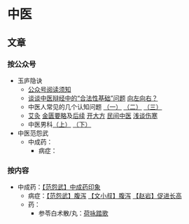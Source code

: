 # 中医

## 文章

### 按公众号

- 玉庐隐诀
  - [公众号阅读须知](https://mp.weixin.qq.com/s?__biz=MzU0OTg3NDM3Nw==&mid=2247483703&idx=1&sn=16b60b95b88e76868953395652116aae&chksm=fba87e91ccdff787f141c4886ef605cc0c596a85f927240c7d349f67959d2652c717b10ec98d&scene=21#wechat_redirect)
  - [谈谈中医辩经中的“合法性基础”问题](https://mp.weixin.qq.com/s?__biz=MzU0OTg3NDM3Nw==&mid=2247483920&idx=1&sn=dcf1ec33deae9f4dcb9542aebe26679d&chksm=fa553b226573ddbb204f3dc02f58201662b7ca2bfbddeea59b42cd58b029e2b1473155cf0006&scene=126&sessionid=1740277542#rd) [向左向右？](https://mp.weixin.qq.com/s?__biz=MzU0OTg3NDM3Nw==&mid=2247483775&idx=1&sn=e64397dda2207ef0a2ed77ddabb5f465&chksm=fa4c55ad267f8ef3b698f5bb75805d47622df32bbf3d63792246620b0a704ae921b7c80c83b6&scene=126&sessionid=1740277599#rd)
  - 中医人常见的几个认知问题 [（一）](https://mp.weixin.qq.com/s?__biz=MzU0OTg3NDM3Nw==&mid=2247483812&idx=1&sn=594fe7ae4cf475288207a3bda9b7d868&chksm=fae70a6cf198499ba27d32857bde83f1a479dcef2ccfcd42a42ba4c1d8acb729c4624ea79acf&scene=126&sessionid=1740277263#rd) [（二）](https://mp.weixin.qq.com/s?__biz=MzU0OTg3NDM3Nw==&mid=2247483850&idx=1&sn=3542b83eefc37c576d48d21cb9e340dd&chksm=faab212058724008f13d6844061ae3a3c88fb6a2981624d99a6577ff8c8ecee3e5811fcead3e&scene=126&sessionid=1740277263#rd) [（三）](https://mp.weixin.qq.com/s?__biz=MzU0OTg3NDM3Nw==&mid=2247483908&idx=1&sn=b52a85be2a376b0378717ce7278c3e8a&chksm=fa90682527ee869eb4dabd3d6d4c50c01768da7508b963aa49d70a6389e14b824813e3ce6989&scene=126&sessionid=1740277262#rd)
  - [艾灸](https://mp.weixin.qq.com/s?__biz=MzU0OTg3NDM3Nw==&mid=2247483744&idx=1&sn=2a0b1e54be6e25acdfcb7c8923dce2c0&chksm=faf018fe0ebf6eabf35fe7926afa7551ad325eca1ff2fcb321f4db9ec559f11164f16627cf42&scene=126&sessionid=1740277599#rd) [金匮要略](https://mp.weixin.qq.com/s?__biz=MzU0OTg3NDM3Nw==&mid=2247483929&idx=1&sn=80948b3d166f9b48bfd88c88057579a4&chksm=faed17370d06287196f3875f55ffc8cda7410eba72b763cffa444ab18d9ca040936fc909b5e5&scene=126&sessionid=1740277542#rd)及[后续](https://mp.weixin.qq.com/s?__biz=MzU0OTg3NDM3Nw==&mid=2247483936&idx=1&sn=c16b6e708310082672f960b7fdacb38b&chksm=fa1c93cf9ac198f3a4d96a315b021cacba87f38bf599f137f63720193c1488a095b978d7a812&scene=126&sessionid=1740277542#rd) [开大方](https://mp.weixin.qq.com/s?__biz=MzU0OTg3NDM3Nw==&mid=2247483957&idx=1&sn=0eabb88de8cab124a88f0164346c9033&chksm=fa0fe011a7a6c2081721e845684e527d57d0930fc42621426ef5a2e87fa739a64f386393fb1c&scene=126&sessionid=1740277542#rd) [民间中医](https://mp.weixin.qq.com/s?__biz=MzU0OTg3NDM3Nw==&mid=2247483762&idx=1&sn=9751f115ab4b4b436fe0c236c3be2105&chksm=fa6ddd2d19d16d864d48823f5bd439184a7cf10328ab8e22d7a833ddc33d0e77fbe9a3c37ccb&scene=126&sessionid=1740277599#rd) [浅谈伤寒](https://mp.weixin.qq.com/s?__biz=MzU0OTg3NDM3Nw==&mid=2247483891&idx=1&sn=5058b6da81183f38896f05dc82b50fc0&chksm=faa70f7cc975e30350107c5bd8ad846453aa5e649bd38efa6c6f0abd4abb8f8097f5573307c9&scene=126&sessionid=1740277542#rd)
  - 中医男科[（上）](https://mp.weixin.qq.com/s?__biz=MzU0OTg3NDM3Nw==&mid=2247483966&idx=1&sn=8f39cdd0189cd9b126b39c5767fe4af6&chksm=fa90d0d6396cbd8f0a5e2e668903a86473d88a80a423717e4582c3d044fe4ea9ef4007a4cc52&scene=126&sessionid=1740277542#rd) [（下）](https://mp.weixin.qq.com/s?__biz=MzU0OTg3NDM3Nw==&mid=2247483980&idx=1&sn=bc6d3cec1b42ffec9ee35e41b481fdd3&chksm=fad6ae22ade3086b69e0eea139c589dc5e028dd686533871b44c40f985f944503e237b150bae&scene=126&sessionid=1740277542#rd)
- 中医范怨武
  - 中成药：
    - 病症：

### 按内容

- 中成药：[【范怨武】中成药印象](https://mp.weixin.qq.com/s/ZZm9picmsDnohKI1i0yDbg)
  - 病症：[【范怨武】腹泻](https://mp.weixin.qq.com/s/hlSBllO0whryo9rYMxIDQg) [【文小叔】腹泻](https://mp.weixin.qq.com/s/--6ekrIaXTQX1eFyRumb2A) [【赵岩】促进长高](https://mp.weixin.qq.com/s/2Tl_5v7rXqECRnOBzKQekg) 
  - 药：
    - 参苓白术散/丸：[荷咏踏歌](https://mp.weixin.qq.com/s/wtUJCKEerue14_YxbUmvBw)